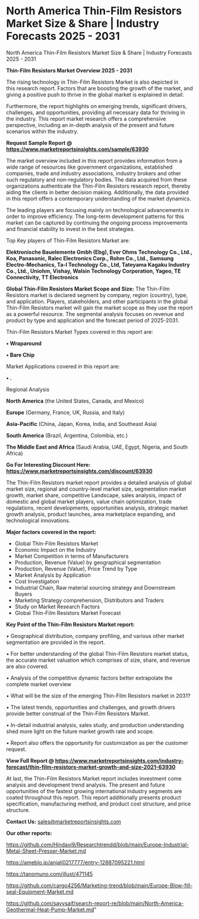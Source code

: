 # North America Thin-Film Resistors Market Size & Share | Industry Forecasts 2025 - 2031
 North America Thin-Film Resistors Market Size & Share | Industry Forecasts 2025 - 2031

<Strong> Thin-Film Resistors Market Overview 2025 - 2031</strong>

The rising technology in Thin-Film Resistors Market is also depicted in this research report. Factors that are boosting the growth of the market, and giving a positive push to thrive in the global market is explained in detail.

Furthermore, the report highlights on emerging trends, significant drivers, challenges, and opportunities, providing all necessary data for thriving in the industry. This report market research offers a comprehensive perspective, including an in-depth analysis of the present and future scenarios within the industry.

<strong>Request Sample Report @ <a href=https://www.marketreportsinsights.com/sample/63930>https://www.marketreportsinsights.com/sample/63930</a></strong>

The market overview included in this report provides information from a wide range of resources like government organizations, established companies, trade and industry associations, industry brokers and other such regulatory and non-regulatory bodies. The data acquired from these organizations authenticate the Thin-Film Resistors research report, thereby aiding the clients in better decision making. Additionally, the data provided in this report offers a contemporary understanding of the market dynamics.

The leading players are focusing mainly on technological advancements in order to improve efficiency. The long-term development patterns for this market can be captured by continuing the ongoing process improvements and financial stability to invest in the best strategies.

Top Key players of Thin-Film Resistors Market are:

<strong>Elektronische Bauelemente Gmbh (Ebg), Ever Ohms Technology Co., Ltd., Koa, Panasonic, Ralec Electronics Corp., Rohm Co., Ltd., Samsung Electro-Mechanics, Ta-I Technology Co., Ltd, Tateyama Kagaku Industry Co., Ltd., Uniohm, Vishay, Walsin Technology Corporation, Yageo, TE Connectivity, TT Electronics</strong>

<strong><b>Global Thin-Film Resistors Market Scope and Size:</b></strong>
The Thin-Film Resistors market is declared segment by company, region (country), type, and application. Players, stakeholders, and other participants in the global Thin-Film Resistors market will gain the market scope as they use the report as a powerful resource. The segmental analysis focuses on revenue and product by type and application and the forecast period of 2025-2031.

Thin-Film Resistors Market Types covered in this report are:

<strong>• Wraparound

• Bare Chip</strong>

Market Applications covered in this report are:

<strong>• .</strong> 

Regional Analysis

<strong>North America</strong> (the United States, Canada, and Mexico)

<strong>Europe</strong> (Germany, France, UK, Russia, and Italy)

<strong>Asia-Pacific</strong> (China, Japan, Korea, India, and Southeast Asia)

<strong>South America</strong> (Brazil, Argentina, Colombia, etc.)

<strong>The Middle East and Africa</strong> (Saudi Arabia, UAE, Egypt, Nigeria, and South Africa)

<strong>Go For Interesting Discount Here: <a href=https://www.marketreportsinsights.com/discount/63930>https://www.marketreportsinsights.com/discount/63930</a></strong>

The Thin-Film Resistors market report provides a detailed analysis of global market size, regional and country-level market size, segmentation market growth, market share, competitive Landscape, sales analysis, impact of domestic and global market players, value chain optimization, trade regulations, recent developments, opportunities analysis, strategic market growth analysis, product launches, area marketplace expanding, and technological innovations.

<strong><b>Major factors covered in the report:</b></strong>
<ul>
  <li>Global Thin-Film Resistors Market </li>
  <li>Economic Impact on the Industry</li>
  <li>Market Competition in terms of Manufacturers</li>
  <li>Production, Revenue (Value) by geographical segmentation</li>
  <li>Production, Revenue (Value), Price Trend by Type</li>
  <li>Market Analysis by Application</li>
  <li>Cost Investigation</li>
  <li>Industrial Chain, Raw material sourcing strategy and Downstream Buyers</li>
  <li>Marketing Strategy comprehension, Distributors and Traders</li>
  <li>Study on Market Research Factors</li>
  <li>Global Thin-Film Resistors Market Forecast</li>
</ul>

<strong><b>Key Point of the Thin-Film Resistors Market report:</b></strong>

• Geographical distribution, company profiling, and various other market segmentation are provided in the report.

• For better understanding of the global Thin-Film Resistors market status, the accurate market valuation which comprises of size, share, and revenue are also covered.

• Analysis of the competitive dynamic factors better extrapolate the complete market overview

• What will be the size of the emerging Thin-Film Resistors market in 2031?

• The latest trends, opportunities and challenges, and growth drivers provide better construal of the Thin-Film Resistors Market.

• In-detail industrial analysis, sales study, and production understanding shed more light on the future market growth rate and scope.

• Report also offers the opportunity for customization as per the customer request.

<strong><b>View Full Report @ <a href=https://www.marketreportsinsights.com/industry-forecast/thin-film-resistors-market-growth-and-size-2021-63930>https://www.marketreportsinsights.com/industry-forecast/thin-film-resistors-market-growth-and-size-2021-63930</a></b></strong>


At last, the Thin-Film Resistors Market report includes investment come analysis and development trend analysis. The present and future opportunities of the fastest growing international industry segments are coated throughout this report. This report additionally presents product specification, manufacturing method, and product cost structure, and price structure.

<strong>Contact Us:</strong>
sales@marketreportsinsights.com

<strong>Our other reports:</strong>

<a href=https://github.com/Hindavi9/Researchtrendd/blob/main/Europe-Industrial-Metal-Sheet-Presser-Market.md>https://github.com/Hindavi9/Researchtrendd/blob/main/Europe-Industrial-Metal-Sheet-Presser-Market.md</a>

<a href=https://ameblo.jp/anjali0217777/entry-12887095221.html>https://ameblo.jp/anjali0217777/entry-12887095221.html</a>

<a href=https://tanomuno.com/illust/471145>https://tanomuno.com/illust/471145</a>

<a href=https://github.com/cargo4256/Marketing-trend/blob/main/Europe-Blow-fill-seal-Equipment-Market.md>https://github.com/cargo4256/Marketing-trend/blob/main/Europe-Blow-fill-seal-Equipment-Market.md</a>

<a href=https://github.com/sayysaif/search-report-re/blob/main/North-America-Geothermal-Heat-Pump-Market.md>https://github.com/sayysaif/search-report-re/blob/main/North-America-Geothermal-Heat-Pump-Market.md</a>"
